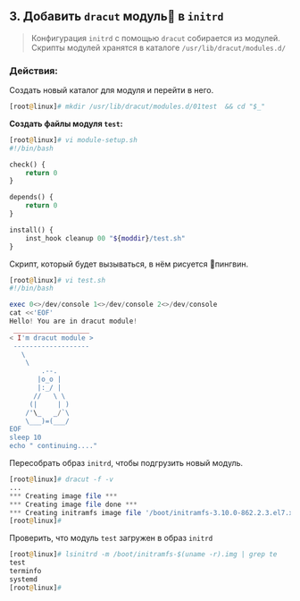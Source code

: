 ## 3. Добавить `dracut` модуль🐧 в `initrd`

> Конфигурация `initrd` с помощью `dracut`  собирается из модулей.
> Скрипты модулей хранятся в каталоге `/usr/lib/dracut/modules.d/`

### Действия:
Создать новый каталог для модуля и перейти в него.
```php
[root@linux]# mkdir /usr/lib/dracut/modules.d/01test  && cd "$_"
```
__Создать файлы модуля `test`:__
```php
[root@linux]# vi module-setup.sh
#!/bin/bash

check() {
    return 0
}

depends() {
    return 0
}

install() {
    inst_hook cleanup 00 "${moddir}/test.sh"
}
```
Скрипт, который будет вызываться, в нём рисуется 🐧пингвин.
```php
[root@linux]# vi test.sh
#!/bin/bash

exec 0<>/dev/console 1<>/dev/console 2<>/dev/console
cat <<'EOF'
Hello! You are in dracut module!
 ___________________
< I'm dracut module >
 -------------------
   \
    \
        .--.
       |o_o |
       |:_/ |
      //   \ \
     (|     | )
    /'\_   _/`\
    \___)=(___/
EOF
sleep 10
echo " continuing...."
```

Пересобрать образ `initrd`, чтобы подгрузить новый модуль.
```php
[root@linux]# dracut -f -v 
...
*** Creating image file ***
*** Creating image file done ***
*** Creating initramfs image file '/boot/initramfs-3.10.0-862.2.3.el7.x86_64.img' done ***
[root@linux]# 
```
Проверить, что модуль `test` загружен в образ `initrd`
```php
[root@linux]# lsinitrd -m /boot/initramfs-$(uname -r).img | grep te
test
terminfo
systemd
[root@linux]# 
```

